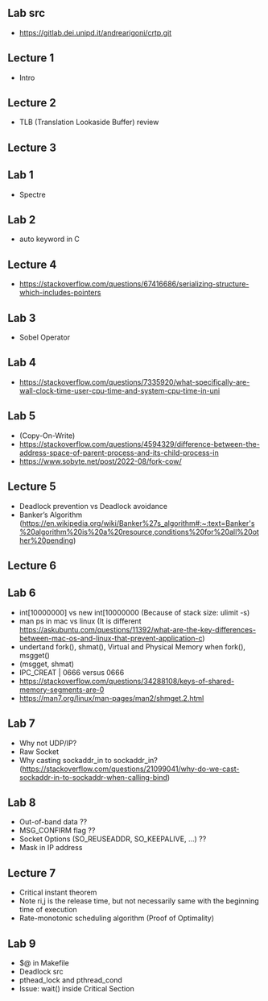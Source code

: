 
## Lab src
- https://gitlab.dei.unipd.it/andrearigoni/crtp.git

## Lecture 1
- Intro


## Lecture 2
- TLB (Translation Lookaside Buffer) review

## Lecture 3
## Lab 1
- Spectre


## Lab 2
- auto keyword in C
 
## Lecture 4
- https://stackoverflow.com/questions/67416686/serializing-structure-which-includes-pointers

## Lab 3
- Sobel Operator

## Lab 4
- https://stackoverflow.com/questions/7335920/what-specifically-are-wall-clock-time-user-cpu-time-and-system-cpu-time-in-uni

## Lab 5
- (Copy-On-Write)
- https://stackoverflow.com/questions/4594329/difference-between-the-address-space-of-parent-process-and-its-child-process-in
- https://www.sobyte.net/post/2022-08/fork-cow/

## Lecture 5
- Deadlock prevention vs Deadlock avoidance
- Banker’s Algorithm (https://en.wikipedia.org/wiki/Banker%27s_algorithm#:~:text=Banker's%20algorithm%20is%20a%20resource,conditions%20for%20all%20other%20pending)

## Lecture 6

## Lab 6
- int[10000000] vs new int[10000000 (Because of stack size: ulimit -s)
- man ps in mac vs linux (It is different https://askubuntu.com/questions/11392/what-are-the-key-differences-between-mac-os-and-linux-that-prevent-application-c)
- undertand fork(), shmat(), Virtual and Physical Memory when fork(), msgget()
- (msgget, shmat)
- IPC_CREAT | 0666 versus 0666
- https://stackoverflow.com/questions/34288108/keys-of-shared-memory-segments-are-0
- https://man7.org/linux/man-pages/man2/shmget.2.html

## Lab 7
- Why not UDP/IP?
- Raw Socket
- Why casting sockaddr_in to sockaddr_in? (https://stackoverflow.com/questions/21099041/why-do-we-cast-sockaddr-in-to-sockaddr-when-calling-bind)

## Lab 8
- Out-of-band data ??
- MSG_CONFIRM flag ??
- Socket Options (SO_REUSEADDR, SO_KEEPALIVE, ...) ??
- Mask in IP address


## Lecture 7

- Critical instant theorem
- Note ri,j is the release time, but not necessarily same with the beginning time of execution
- Rate-monotonic scheduling algorithm (Proof of Optimality)

## Lab 9

- $@ in Makefile
- Deadlock src
- pthead\_lock and pthread\_cond
- Issue: wait() inside Critical Section



